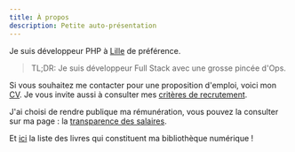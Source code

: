 ```yaml
---
title: À propos
description: Petite auto-présentation
---
```


Je suis développeur PHP à [Lille](https://www.openstreetmap.org/relation/58404) de préférence. 

> TL;DR: Je suis développeur Full Stack avec une grosse pincée d'Ops.

Si vous souhaitez me contacter pour une proposition d'emploi, voici mon <a href="/resume.html" target="_blank">CV</a>.
Je vous invite aussi à consulter mes [critères de recrutement](/job-standard).

J'ai choisi de rendre publique ma rémunération, vous pouvez la consulter sur ma page : la [transparence des salaires](/salary-transparency).

Et [ici](/library) la liste des livres qui constituent ma bibliothèque numérique !
